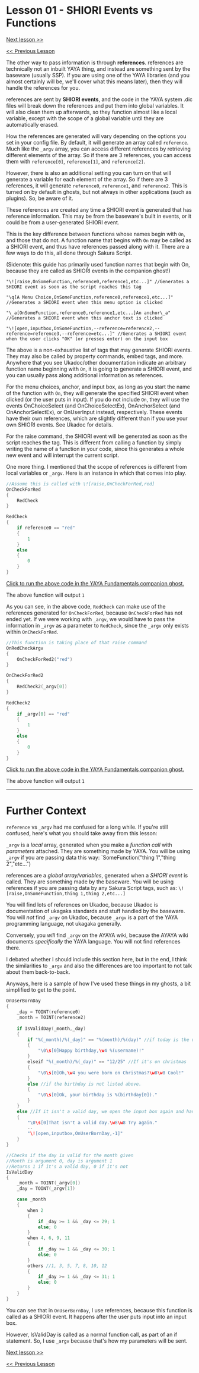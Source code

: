 # Lesson 01 - SHIORI Events vs Functions

[Next lesson >>]()

[<< Previous Lesson]()

The other way to pass information is through **references**. references are technically not an inbuilt YAYA thing, and instead are something sent by the baseware (usually SSP). If you are using one of the YAYA libraries (and you almost certainly will be, we'll cover what this means later), then they will handle the references for you.

references are sent by **SHIORI events**, and the code in the YAYA system .dic files will break down the references and put them into global variables. It will also clean them up afterwards, so they function almost like a local variable, except with the scope of a global variable until they are automatically erased.

How the references are generated will vary depending on the options you set in your config file. By default, it will generate an array called `reference`. Much like the `_argv` array, you can access different references by retrieving different elements of the array. So if there are 3 references, you can access them with `reference[0]`, `reference[1]`, and `reference[2]`.

However, there is also an additional setting you can turn on that will generate a variable for each element of the array. So if there are 3 references, it will generate `reference0`, `reference1`, and `reference2`. This is turned on by default in ghosts, but not always in other applications (such as plugins). So, be aware of it.

These references are created any time a SHIORI event is generated that has reference information. This may be from the baseware's built in events, or it could be from a user-generated SHIORI event.

This is the key difference between functions whose names begin with `On`, and those that do not. A function name that begins with `On` may be called as a SHIORI event, and thus have references passed along with it. There are a few ways to do this, all done through Sakura Script.

(Sidenote: this guide has primarily used function names that begin with On, because they are called as SHIORI events in the companion ghost!)

```
"\![raise,OnSomeFunction,reference0,reference1,etc...]" //Generates a SHIORI event as soon as the script reaches this tag

"\q[A Menu Choice,OnSomeFunction,reference0,reference1,etc...]" //Generates a SHIORI event when this menu option is clicked

"\_a[OnSomeFunction,reference0,reference1,etc...]An anchor\_a" //Generates a SHIORI event when this anchor text is clicked

"\![open,inputbox,OnSomeFunction,--reference=reference2,--reference=reference3,--reference=etc...]" //Generates a SHIORI event when the user clicks "OK" (or presses enter) on the input box
```

The above is a non-exhaustive list of tags that may generate SHIORI events. They may also be called by property commands, embed tags, and more. Anywhere that you see Ukadoc/other documentation indicate an arbitrary function name beginning with `On`, it is going to generate a SHIORI event, and you can usually pass along additional information as references.

For the menu choices, anchor, and input box, as long as you start the name of the function with `On`, they will generate the specified SHIORI event when clicked (or the user puts in input). If you do not include `On`, they will use the events OnChoiceSelect (and OnChoiceSelectEx),  OnAnchorSelect (and OnAnchorSelectEx), or OnUserInput instead, respectively. These events have their own references, which are slightly different than if you use your own SHIORI events. See Ukadoc for details.

For the raise command, the SHIORI event will be generated as soon as the script reaches the tag. This is different from calling a function by simply writing the name of a function in your code, since this generates a whole new event and will interrupt the current script.


One more thing. I mentioned that the scope of references is different from local variables or `_argv`. Here is an instance in which that comes into play.

```c
//Assume this is called with \![raise,OnCheckForRed,red]
OnCheckForRed
{
	RedCheck
}

RedCheck
{
	if reference0 == "red"
	{
		1
	}
	else
	{
		0
	}
}
```

[Click to run the above code in the YAYA Fundamentals companion ghost.](https://zichqec.github.io/s-the-skeleton/jump.html?url=x-ukagaka-link%3Atype%3Devent%26ghost%3DYAYA%20Fundamentals%26info%3DOnExample.M4.L1.CheckForRed%3Ared)

The above function will output `1`

As you can see, in the above code, `RedCheck` can make use of the references generated for `OnCheckForRed`, because `OnCheckForRed` has not ended yet. If we were working with `_argv`, we would have to pass the information in `_argv` as a parameter to `RedCheck`, since the `_argv` only exists within `OnCheckForRed`.

```c
//This function is taking place of that raise command
OnRedCheckArgv
{
	OnCheckForRed2("red")
}

OnCheckForRed2
{
	RedCheck2(_argv[0])
}

RedCheck2
{
	if _argv[0] == "red"
	{
		1
	}
	else
	{
		0
	}
}
```

[Click to run the above code in the YAYA Fundamentals companion ghost.](https://zichqec.github.io/s-the-skeleton/jump.html?url=x-ukagaka-link%3Atype%3Devent%26ghost%3DYAYA%20Fundamentals%26info%3DOnExample.M4.L1.RedCheckArgv)

The above function will output `1`

---

# Further Context

`reference` vs `_argv` had me confused for a long while. If you're still confused, here's what you should take away from this lesson:

`_argv` is a *local* array, generated when you make a *function call* with *parameters* attached. They are something made by YAYA. You will be using `_argv` if you are passing data this way: `SomeFunction("thing 1","thing 2","etc...")

references are a *global array/variables*, generated when a *SHIORI event* is called. They are something made by the baseware. You will be using references if you are passing data by any Sakura Script tags, such as: `\![raise,OnSomeFunction,thing 1,thing 2,etc...]`

You will find lots of references on Ukadoc, because Ukadoc is documentation of ukagaka standards and stuff handled by the baseware. You will *not* find `_argv` on Ukadoc, because `_argv` is a part of the YAYA programming language, not ukagaka generally.

Conversely, you *will* find `_argv` on the AYAYA wiki, because the AYAYA wiki documents *specifically* the YAYA language. You will not find references there.

I debated whether I should include this section here, but in the end, I think the similarities to `_argv` and also the differences are too important to not talk about them back-to-back.

Anyways, here is a sample of how I've used these things in my ghosts, a bit simplified to get to the point.

```c
OnUserBornDay
{
	_day = TOINT(reference0)
	_month = TOINT(reference2)
	
	if IsValidDay(_month,_day)
	{
		if "%(_month)/%(_day)" == "%(month)/%(day)" //if today is the user's birthday
		{
			"\0\s[0]Happy birthday,\w4 %(username)!"
		}
		elseif "%(_month)/%(_day)" == "12/25" //If it's on christmas
		{
			"\0\s[0]Oh,\w4 you were born on Christmas?\w8\w8 Cool!"
		}
		else //if the birthday is not listed above.
		{
			"\0\s[0]Ok, your birthday is %(birthday[0])."
		}
	}
	else //If it isn't a valid day, we open the input box again and have a \e so the dialogue below doesn't play.
	{
		"\0\s[0]That isn't a valid day.\w8\w8 Try again."
		--
		"\![open,inputbox,OnUserBornDay,-1]"
	}
}

//Checks if the day is valid for the month given
//Month is argument 0, day is argument 1
//Returns 1 if it's a valid day, 0 if it's not
IsValidDay
{
	_month = TOINT(_argv[0])
	_day = TOINT(_argv[1])

	case _month
	{
		when 2
		{
			if _day >= 1 && _day <= 29; 1
			else; 0
		}
		when 4, 6, 9, 11
		{
			if _day >= 1 && _day <= 30; 1
			else; 0
		}
		others //1, 3, 5, 7, 8, 10, 12
		{
			if _day >= 1 && _day <= 31; 1
			else; 0
		}
	}
}
```

You can see that in `OnUserBornDay`, I use references, because this function is called as a SHIORI event. It happens after the user puts input into an input box.
 
However, IsValidDay is called as a normal function call, as part of an if statement. So, I use `_argv` because that's how my parameters will be sent.

[Next lesson >>]()

[<< Previous Lesson]()